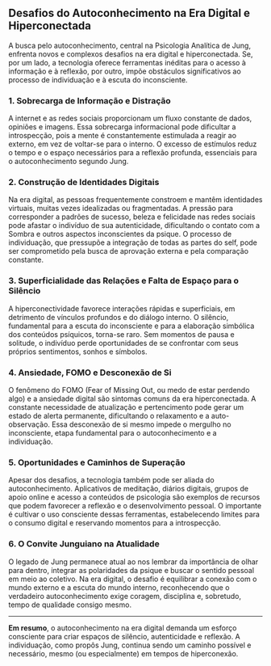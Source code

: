 
## Desafios do Autoconhecimento na Era Digital e Hiperconectada

A busca pelo autoconhecimento, central na Psicologia Analítica de Jung, enfrenta novos e complexos desafios na era digital e hiperconectada. Se, por um lado, a tecnologia oferece ferramentas inéditas para o acesso à informação e à reflexão, por outro, impõe obstáculos significativos ao processo de individuação e à escuta do inconsciente.

### 1. Sobrecarga de Informação e Distração

A internet e as redes sociais proporcionam um fluxo constante de dados, opiniões e imagens. Essa sobrecarga informacional pode dificultar a introspecção, pois a mente é constantemente estimulada a reagir ao externo, em vez de voltar-se para o interno. O excesso de estímulos reduz o tempo e o espaço necessários para a reflexão profunda, essenciais para o autoconhecimento segundo Jung.

### 2. Construção de Identidades Digitais

Na era digital, as pessoas frequentemente constroem e mantêm identidades virtuais, muitas vezes idealizadas ou fragmentadas. A pressão para corresponder a padrões de sucesso, beleza e felicidade nas redes sociais pode afastar o indivíduo de sua autenticidade, dificultando o contato com a Sombra e outros aspectos inconscientes da psique. O processo de individuação, que pressupõe a integração de todas as partes do self, pode ser comprometido pela busca de aprovação externa e pela comparação constante.

### 3. Superficialidade das Relações e Falta de Espaço para o Silêncio

A hiperconectividade favorece interações rápidas e superficiais, em detrimento de vínculos profundos e do diálogo interno. O silêncio, fundamental para a escuta do inconsciente e para a elaboração simbólica dos conteúdos psíquicos, torna-se raro. Sem momentos de pausa e solitude, o indivíduo perde oportunidades de se confrontar com seus próprios sentimentos, sonhos e símbolos.

### 4. Ansiedade, FOMO e Desconexão de Si

O fenômeno do FOMO (Fear of Missing Out, ou medo de estar perdendo algo) e a ansiedade digital são sintomas comuns da era hiperconectada. A constante necessidade de atualização e pertencimento pode gerar um estado de alerta permanente, dificultando o relaxamento e a auto-observação. Essa desconexão de si mesmo impede o mergulho no inconsciente, etapa fundamental para o autoconhecimento e a individuação.

### 5. Oportunidades e Caminhos de Superação

Apesar dos desafios, a tecnologia também pode ser aliada do autoconhecimento. Aplicativos de meditação, diários digitais, grupos de apoio online e acesso a conteúdos de psicologia são exemplos de recursos que podem favorecer a reflexão e o desenvolvimento pessoal. O importante é cultivar o uso consciente dessas ferramentas, estabelecendo limites para o consumo digital e reservando momentos para a introspecção.

### 6. O Convite Junguiano na Atualidade

O legado de Jung permanece atual ao nos lembrar da importância de olhar para dentro, integrar as polaridades da psique e buscar o sentido pessoal em meio ao coletivo. Na era digital, o desafio é equilibrar a conexão com o mundo externo e a escuta do mundo interno, reconhecendo que o verdadeiro autoconhecimento exige coragem, disciplina e, sobretudo, tempo de qualidade consigo mesmo.

---

**Em resumo**, o autoconhecimento na era digital demanda um esforço consciente para criar espaços de silêncio, autenticidade e reflexão. A individuação, como propôs Jung, continua sendo um caminho possível e necessário, mesmo (ou especialmente) em tempos de hiperconexão.
```
